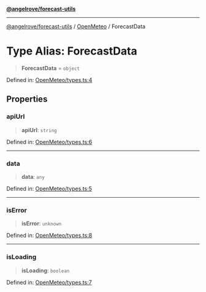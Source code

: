 [**@angelrove/forecast-utils**](../../README.md)

***

[@angelrove/forecast-utils](../../README.md) / [OpenMeteo](../README.md) / ForecastData

# Type Alias: ForecastData

> **ForecastData** = `object`

Defined in: [OpenMeteo/types.ts:4](https://github.com/angelrove/forecast-utils/blob/70e10e7c60236c7ed7f338eae21c685612803c30/src/OpenMeteo/types.ts#L4)

## Properties

### apiUrl

> **apiUrl**: `string`

Defined in: [OpenMeteo/types.ts:6](https://github.com/angelrove/forecast-utils/blob/70e10e7c60236c7ed7f338eae21c685612803c30/src/OpenMeteo/types.ts#L6)

***

### data

> **data**: `any`

Defined in: [OpenMeteo/types.ts:5](https://github.com/angelrove/forecast-utils/blob/70e10e7c60236c7ed7f338eae21c685612803c30/src/OpenMeteo/types.ts#L5)

***

### isError

> **isError**: `unknown`

Defined in: [OpenMeteo/types.ts:8](https://github.com/angelrove/forecast-utils/blob/70e10e7c60236c7ed7f338eae21c685612803c30/src/OpenMeteo/types.ts#L8)

***

### isLoading

> **isLoading**: `boolean`

Defined in: [OpenMeteo/types.ts:7](https://github.com/angelrove/forecast-utils/blob/70e10e7c60236c7ed7f338eae21c685612803c30/src/OpenMeteo/types.ts#L7)
